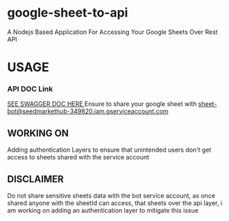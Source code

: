 # google-sheet-to-api
A Nodejs Based Application For Accessing Your Google Sheets Over Rest API



# USAGE
### API DOC Link
[ SEE SWAGGER DOC HERE ](https://psfhubapi.onrender.com/docs)
Ensure to share your google sheet with sheet-bot@seedmarkethub-349820.iam.gserviceaccount.com

## WORKING ON
Adding authentication Layers to ensure that unintended users don't get access to sheets shared with the service account

## DISCLAIMER
Do not share sensitive sheets data with the bot service account, as once shared anyone with the sheetId can access, that sheets over the api layer,
i am working on adding an authentication layer to mitigate this issue
